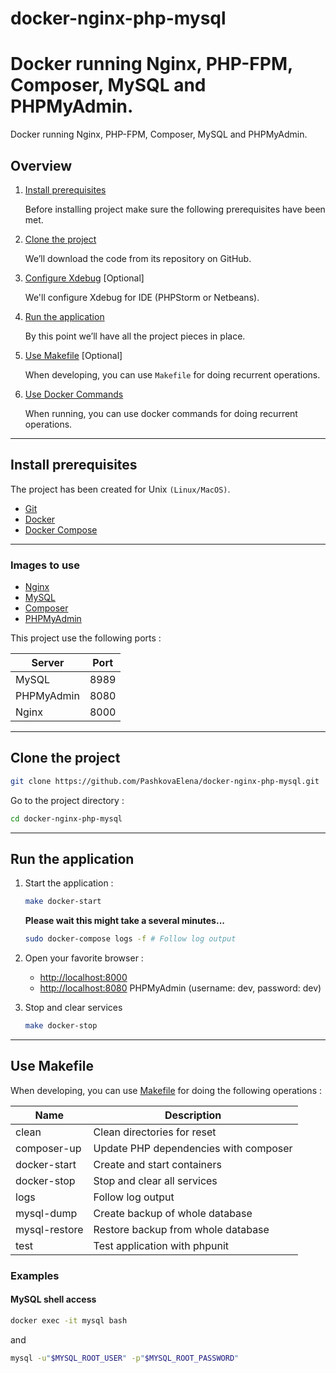 # docker-nginx-php-mysql
Docker running Nginx, PHP-FPM, Composer, MySQL and PHPMyAdmin.
=======
Docker running Nginx, PHP-FPM, Composer, MySQL and PHPMyAdmin.

## Overview

1. [Install prerequisites](#install-prerequisites)

    Before installing project make sure the following prerequisites have been met.

2. [Clone the project](#clone-the-project)

    We’ll download the code from its repository on GitHub.


3. [Configure Xdebug](#configure-xdebug) [Optional]

    We'll configure Xdebug for IDE (PHPStorm or Netbeans).

4. [Run the application](#run-the-application)

    By this point we’ll have all the project pieces in place.

5. [Use Makefile](#use-makefile) [Optional]

    When developing, you can use `Makefile` for doing recurrent operations.

6. [Use Docker Commands](#use-docker-commands)

    When running, you can use docker commands for doing recurrent operations.

--------------

## Install prerequisites

The project has been created for Unix `(Linux/MacOS)`.

* [Git](https://git-scm.com/downloads)
* [Docker](https://docs.docker.com/engine/installation/)
* [Docker Compose](https://docs.docker.com/compose/install/)

--------------

### Images to use

* [Nginx](https://hub.docker.com/_/nginx/)
* [MySQL](https://hub.docker.com/_/mysql/)
* [Composer](https://hub.docker.com/_/composer/)
* [PHPMyAdmin](https://hub.docker.com/r/phpmyadmin/phpmyadmin/)

This project use the following ports :

| Server     | Port |
|------------|------|
| MySQL      | 8989 |
| PHPMyAdmin | 8080 |
| Nginx      | 8000 |

--------------

## Clone the project

```sh
git clone https://github.com/PashkovaElena/docker-nginx-php-mysql.git
```

Go to the project directory : 

```sh
cd docker-nginx-php-mysql
```

--------------

## Run the application

1. Start the application :

    ```sh
    make docker-start
    ```

    **Please wait this might take a several minutes...**

    ```sh
    sudo docker-compose logs -f # Follow log output
    ```

2. Open your favorite browser :

    * [http://localhost:8000](http://localhost:8000/)
    * [http://localhost:8080](http://localhost:8080/) PHPMyAdmin (username: dev, password: dev)

3. Stop and clear services

    ```sh
    make docker-stop
    ```

---

## Use Makefile

When developing, you can use [Makefile](https://en.wikipedia.org/wiki/Make_(software)) for doing the following operations :

| Name          | Description                                |
|---------------|--------------------------------------------|
| clean         | Clean directories for reset                |
| composer-up   | Update PHP dependencies with composer      |
| docker-start  | Create and start containers                |
| docker-stop   | Stop and clear all services                |
| logs          | Follow log output                          |
| mysql-dump    | Create backup of whole database            |
| mysql-restore | Restore backup from whole database         |
| test          | Test application with phpunit              |

### Examples

#### MySQL shell access

```sh
docker exec -it mysql bash
```

and

```sh
mysql -u"$MYSQL_ROOT_USER" -p"$MYSQL_ROOT_PASSWORD"
```
